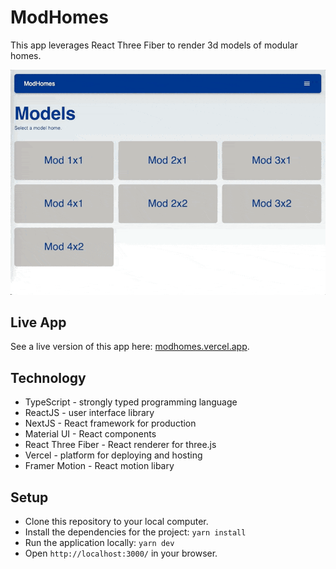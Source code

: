 # ModHomes

This app leverages React Three Fiber to render 3d models of modular homes.

![User flow GIF of ModHomes](./public/modhomes-animation.gif)

## Live App

See a live version of this app here: [modhomes.vercel.app](https://modhomes.vercel.app/).

## Technology

* TypeScript - strongly typed programming language
* ReactJS - user interface library
* NextJS - React framework for production
* Material UI - React components
* React Three Fiber - React renderer for three.js
* Vercel - platform for deploying and hosting
* Framer Motion - React motion libary

## Setup

* Clone this repository to your local computer.
* Install the dependencies for the project: `yarn install`
* Run the application locally: `yarn dev`
* Open `http://localhost:3000/` in your browser.